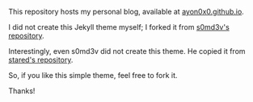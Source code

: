 This repository hosts my personal blog, available at [ayon0x0.github.io](https://ayon0x0.github.io).

I did not create this Jekyll theme myself; I forked it from [s0md3v's repository](https://github.com/s0md3v/s0md3v.github.io).

Interestingly, even s0md3v did not create this theme. He copied it from [stared's repository](https://github.com/stared/stared.github.io).

So, if you like this simple theme, feel free to fork it.

Thanks!